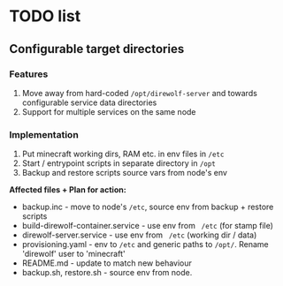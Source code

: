# TODO list

## Configurable target directories

### Features

1. Move away from hard-coded `/opt/direwolf-server` and towards configurable
   service data directories
2. Support for multiple services on the same node

### Implementation

1. Put minecraft working dirs, RAM etc. in env files in `/etc`
2. Start / entrypoint scripts in separate directory in `/opt`
3. Backup and restore scripts source vars from node's env

**Affected files + Plan for action:**
* backup.inc - move to node's `/etc`, source env from backup + restore scripts
* build-direwolf-container.service - use env from ` /etc` (for stamp file)
* direwolf-server.service - use env from ` /etc` (working dir / data)
* provisioning.yaml - env to `/etc` and generic paths to `/opt/`.
  Rename 'direwolf' user to 'minecraft'
* README.md - update to match new behaviour
* backup.sh, restore.sh - source env from node.

